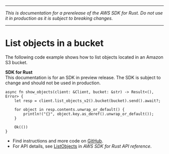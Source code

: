 --------

 *This is documentation for a prerelease of the AWS SDK for Rust\. Do not use it in production as it is subject to breaking changes\.* 

--------

# List objects in a bucket<a name="s3_ListObjects_rust_topic"></a>

The following code example shows how to list objects located in an Amazon S3 bucket\.

**SDK for Rust**  
This documentation is for an SDK in preview release\. The SDK is subject to change and should not be used in production\.
  

```
async fn show_objects(client: &Client, bucket: &str) -> Result<(), Error> {
    let resp = client.list_objects_v2().bucket(bucket).send().await?;

    for object in resp.contents.unwrap_or_default() {
        println!("{}", object.key.as_deref().unwrap_or_default());
    }

    Ok(())
}
```
+  Find instructions and more code on [GitHub](https://github.com/awsdocs/aws-doc-sdk-examples/tree/main/.rust_alpha/s3#code-examples)\. 
+  For API details, see [ListObjects](https://awslabs.github.io/aws-sdk-rust/) in *AWS SDK for Rust API reference*\. 